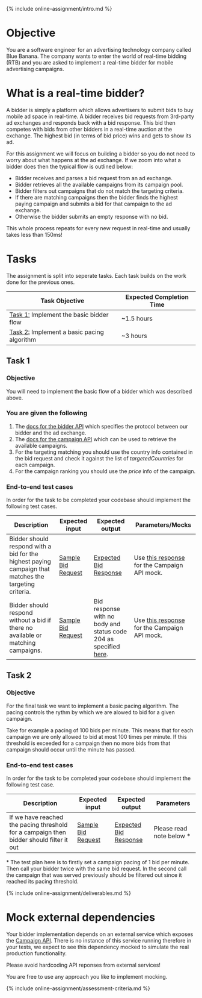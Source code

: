 {% include online-assignment/intro.md %}

# Objective

You are a software engineer for an advertising technology company called Blue Banana. The company wants to enter the world of real-time bidding (RTB) and you are asked to implement a real-time bidder for mobile advertising campaigns.

# What is a real-time bidder?

A bidder is simply a platform which allows advertisers to submit bids to buy mobile ad space in real-time. A bidder receives bid requests from 3rd-party ad exchanges and responds back with a bid response. This bid then competes with bids from other bidders in a real-time auction at the exchange. The highest bid (in terms of bid price) wins and gets to show its ad. 
  
<!-- ![auction-process](/static/auction-process.jpg){:class="img-responsive"} -->

For this assignment we will focus on building a bidder so you do not need to worry about what happens at the ad exchange. If we zoom into what a bidder does then the typical flow is outlined below:

- Bidder receives and parses a bid request from an ad exchange.
- Bidder retrieves all the available campaigns from its campaign pool.
- Bidder filters out campaigns that do not match the targeting criteria.
- If there are matching campaigns then the bidder finds the highest paying campaign and submits a bid for that campaign to the ad exchange. 
- Otherwise the bidder submits an empty response with no bid.

This whole process repeats for every new request in real-time and usually takes less than 150ms!

# Tasks

The assignment is split into seperate tasks. Each task builds on the work done for the previous ones. 

| Task Objective | Expected Completion Time |
|---|---|
| [Task 1:](#task-1) Implement the basic bidder flow | ~1.5 hours |
| [Task 2:](#task-2) Implement a basic pacing algorithm | ~3 hours |

## Task 1

### Objective

You will need to implement the basic flow of a bidder which was described above.

### You are given the following

1. The [docs for the bidder API](http://docs.bidderapi.apiary.io/) which specifies the protocol between our bidder and the ad exchange.
2. The [docs for the campaign API](http://docs.campaignapi9.apiary.io/) which can be used to retrieve the available campaigns.
3. For the targeting matching you should use the country info contained in the bid request and check it against the list of *targetedCountries* for each campaign.
4. For the campaign ranking you should use the *price* info of the campaign.

### End-to-end test cases

In order for the task to be completed your codebase should implement the following test cases. 

| Description | Expected input | Expected output | Parameters/Mocks |
|---|---|---|---|
| Bidder should respond with a bid for the highest paying campaign that matches the targeting criteria. | [Sample Bid Request](test-cases/test-case-1-input.json) | [Expected Bid Response](test-cases/output.json) | Use [this response](test-cases/mock-campaign-api-response.json) for the Campaign API mock. | 
| Bidder should respond without a bid if there no available or matching campaigns. | [Sample Bid Request](test-cases/test-case-2-input.json) | Bid response with no body and status code 204 as specified [here](http://docs.bidderapi.apiary.io/#reference/0/ask-bidder-to-submit-a-bid/bid-response-without-a-bid). | Use [this response](test-cases/mock-campaign-api-response.json) for the Campaign API mock. |

## Task 2

### Objective

For the final task we want to implement a basic pacing algorithm. The pacing controls the rythm by which we are alowed to bid for a given campaign. 

Take for example a pacing of 100 bids per minute. This means that for each campaign we are only allowed to bid at most 100 times per minute. If this threshold is exceeded for a campaign then no more bids from that campaign should occur until the minute has passed.

### End-to-end test cases

In order for the task to be completed your codebase should implement the following test case.

| Description | Expected input | Expected output | Parameters |
|---|---|---|---|
| If we have reached the pacing threshold for a campaign then bidder should filter it out | [Sample Bid Request](test-cases/test-case-1-input.json) | [Expected Bid Response](test-cases/test-case-3-output.json) | Please read note below * |

\* The test plan here is to firstly set a campaign pacing of 1 bid per minute. Then call your bidder twice with the same bid request. In the second call the campaign that was served previously should be filtered out since it reached its pacing threshold.

{% include online-assignment/deliverables.md %}

# Mock external dependencies

Your bidder implementation depends on an external service which exposes the [Campaign API](http://docs.campaignapi9.apiary.io/#). There is no instance of this service running therefore in your tests, we expect to see this dependency mocked to simulate the real production functionality.

Please avoid hardcoding API reponses from external services!

You are free to use any approach you like to implement mocking.

{% include online-assignment/assessment-criteria.md %}